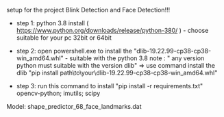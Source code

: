 setup for the project Blink Detection and Face Detection!!!

- step 1: python 3.8 install ( https://www.python.org/downloads/release/python-380/ ) - choose suitable for your pc 32bit or 64bit

- step 2: open powershell.exe to install the "dlib-19.22.99-cp38-cp38-win_amd64.whl" - suitable with the python 3.8
  note : " any version python must suitable with the version dlib"
  => use command install the dlib "pip install path\to\your\dlib-19.22.99-cp38-cp38-win_amd64.whl"

- step 3: run this command to install "pip install -r requirements.txt" opencv-python; imutils; scipy

Model: shape_predictor_68_face_landmarks.dat
